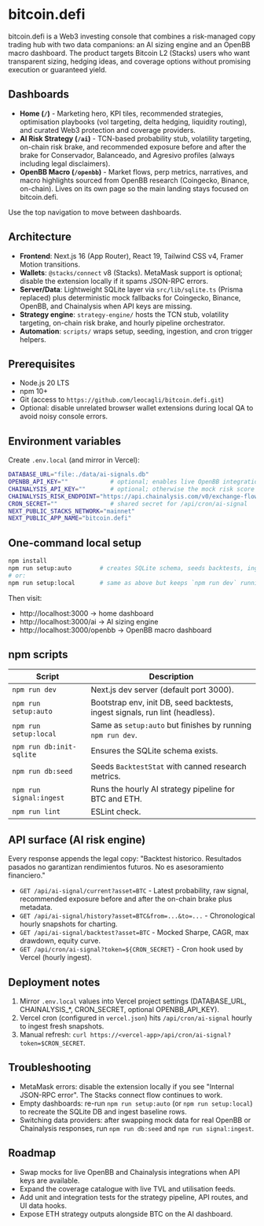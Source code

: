 # bitcoin.defi

bitcoin.defi is a Web3 investing console that combines a risk-managed copy trading hub with two data companions: an AI sizing engine and an OpenBB macro dashboard. The product targets Bitcoin L2 (Stacks) users who want transparent sizing, hedging ideas, and coverage options without promising execution or guaranteed yield.

## Dashboards

- **Home (`/`)** - Marketing hero, KPI tiles, recommended strategies, optimisation playbooks (vol targeting, delta hedging, liquidity routing), and curated Web3 protection and coverage providers.
- **AI Risk Strategy (`/ai`)** - TCN-based probability stub, volatility targeting, on-chain risk brake, and recommended exposure before and after the brake for Conservador, Balanceado, and Agresivo profiles (always including legal disclaimers).
- **OpenBB Macro (`/openbb`)** - Market flows, perp metrics, narratives, and macro highlights sourced from OpenBB research (Coingecko, Binance, on-chain). Lives on its own page so the main landing stays focused on bitcoin.defi.

Use the top navigation to move between dashboards.

## Architecture

- **Frontend**: Next.js 16 (App Router), React 19, Tailwind CSS v4, Framer Motion transitions.
- **Wallets**: `@stacks/connect` v8 (Stacks). MetaMask support is optional; disable the extension locally if it spams JSON-RPC errors.
- **Server/Data**: Lightweight SQLite layer via `src/lib/sqlite.ts` (Prisma replaced) plus deterministic mock fallbacks for Coingecko, Binance, OpenBB, and Chainalysis when API keys are missing.
- **Strategy engine**: `strategy-engine/` hosts the TCN stub, volatility targeting, on-chain risk brake, and hourly pipeline orchestrator.
- **Automation**: `scripts/` wraps setup, seeding, ingestion, and cron trigger helpers.

## Prerequisites

- Node.js 20 LTS
- npm 10+
- Git (access to `https://github.com/leocagli/bitcoin.defi.git`)
- Optional: disable unrelated browser wallet extensions during local QA to avoid noisy console errors.

## Environment variables

Create `.env.local` (and mirror in Vercel):

```bash
DATABASE_URL="file:./data/ai-signals.db"
OPENBB_API_KEY=""            # optional; enables live OpenBB integration when present
CHAINALYSIS_API_KEY=""       # optional; otherwise the mock risk score is used
CHAINALYSIS_RISK_ENDPOINT="https://api.chainalysis.com/v0/exchange-flows/{asset}"
CRON_SECRET=""               # shared secret for /api/cron/ai-signal
NEXT_PUBLIC_STACKS_NETWORK="mainnet"
NEXT_PUBLIC_APP_NAME="bitcoin.defi"
```

## One-command local setup

```bash
npm install
npm run setup:auto        # creates SQLite schema, seeds backtests, ingests signals, runs lint
# or:
npm run setup:local       # same as above but keeps `npm run dev` running on port 3000
```

Then visit:

- http://localhost:3000 -> home dashboard
- http://localhost:3000/ai -> AI sizing engine
- http://localhost:3000/openbb -> OpenBB macro dashboard

## npm scripts

| Script | Description |
| ------ | ----------- |
| `npm run dev` | Next.js dev server (default port 3000). |
| `npm run setup:auto` | Bootstrap env, init DB, seed backtests, ingest signals, run lint (headless). |
| `npm run setup:local` | Same as `setup:auto` but finishes by running `npm run dev`. |
| `npm run db:init-sqlite` | Ensures the SQLite schema exists. |
| `npm run db:seed` | Seeds `BacktestStat` with canned research metrics. |
| `npm run signal:ingest` | Runs the hourly AI strategy pipeline for BTC and ETH. |
| `npm run lint` | ESLint check. |

## API surface (AI risk engine)

Every response appends the legal copy: "Backtest historico. Resultados pasados no garantizan rendimientos futuros. No es asesoramiento financiero."

- `GET /api/ai-signal/current?asset=BTC` - Latest probability, raw signal, recommended exposure before and after the on-chain brake plus metadata.
- `GET /api/ai-signal/history?asset=BTC&from=...&to=...` - Chronological hourly snapshots for charting.
- `GET /api/ai-signal/backtest?asset=BTC` - Mocked Sharpe, CAGR, max drawdown, equity curve.
- `GET /api/cron/ai-signal?token=${CRON_SECRET}` - Cron hook used by Vercel (hourly ingest).

## Deployment notes

1. Mirror `.env.local` values into Vercel project settings (DATABASE_URL, CHAINALYSIS_*, CRON_SECRET, optional OPENBB_API_KEY).
2. Vercel cron (configured in `vercel.json`) hits `/api/cron/ai-signal` hourly to ingest fresh snapshots.
3. Manual refresh: `curl https://<vercel-app>/api/cron/ai-signal?token=$CRON_SECRET`.

## Troubleshooting

- MetaMask errors: disable the extension locally if you see "Internal JSON-RPC error". The Stacks connect flow continues to work.
- Empty dashboards: re-run `npm run setup:auto` (or `npm run setup:local`) to recreate the SQLite DB and ingest baseline rows.
- Switching data providers: after swapping mock data for real OpenBB or Chainalysis responses, run `npm run db:seed` and `npm run signal:ingest`.

## Roadmap

- Swap mocks for live OpenBB and Chainalysis integrations when API keys are available.
- Expand the coverage catalogue with live TVL and utilisation feeds.
- Add unit and integration tests for the strategy pipeline, API routes, and UI data hooks.
- Expose ETH strategy outputs alongside BTC on the AI dashboard.
